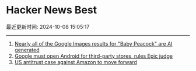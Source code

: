 # Hacker News Best

最近更新时间: 2024-10-08 15:05:17

--- 
1. [Nearly all of the Google Images results for "Baby Peacock" are AI generated](https://twitter.com/notengoprisa/status/1842550658102079556) 
2. [Google must open Android for third-party stores, rules Epic judge](https://www.theverge.com/policy/2024/10/7/24243316/epic-google-permanent-injunction-ruling-third-party-stores) 
3. [US antitrust case against Amazon to move forward](https://www.reuters.com/technology/us-antitrust-case-against-amazon-move-forward-2024-10-07/) 
